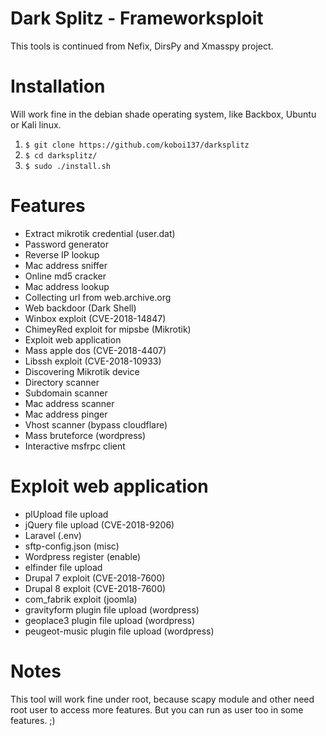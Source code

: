 # Dark Splitz - Frameworksploit
This tools is continued from Nefix, DirsPy and Xmasspy project.

# Installation
Will work fine in the debian shade operating system, like Backbox, Ubuntu or Kali linux.
1. ```$ git clone https://github.com/koboi137/darksplitz```
2. ```$ cd darksplitz/```
3. ```$ sudo ./install.sh```

# Features
- Extract mikrotik credential (user.dat)
- Password generator
- Reverse IP lookup
- Mac address sniffer
- Online md5 cracker
- Mac address lookup
- Collecting url from web.archive.org
- Web backdoor (Dark Shell)
- Winbox exploit (CVE-2018-14847)
- ChimeyRed exploit for mipsbe (Mikrotik)
- Exploit web application
- Mass apple dos (CVE-2018-4407)
- Libssh exploit (CVE-2018-10933)
- Discovering Mikrotik device
- Directory scanner
- Subdomain scanner
- Mac address scanner
- Mac address pinger
- Vhost scanner (bypass cloudflare)
- Mass bruteforce (wordpress)
- Interactive msfrpc client

# Exploit web application
- plUpload file upload
- jQuery file upload (CVE-2018-9206)
- Laravel (.env)
- sftp-config.json (misc)
- Wordpress register (enable)
- elfinder file upload
- Drupal 7 exploit (CVE-2018-7600)
- Drupal 8 exploit (CVE-2018-7600)
- com_fabrik exploit (joomla)
- gravityform plugin file upload (wordpress)
- geoplace3 plugin file upload (wordpress)
- peugeot-music plugin file upload (wordpress)

# Notes
This tool will work fine under root, because scapy module and other need root user to access more features.
But you can run as user too in some features. ;)
